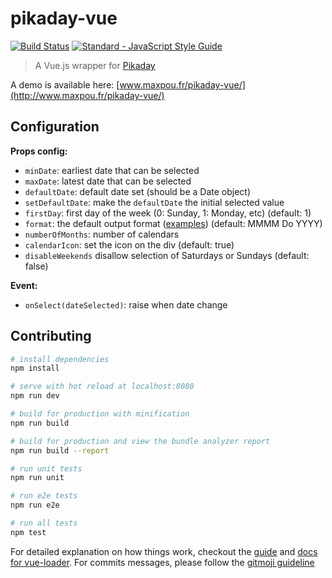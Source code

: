 # pikaday-vue

[![Build Status](https://travis-ci.org/maxpou/pikaday-vue.svg?branch=master)](https://travis-ci.org/maxpou/dictionary-game) [![Standard - JavaScript Style Guide](https://img.shields.io/badge/code_style-standard-brightgreen.svg)](https://standardjs.com)


> A Vue.js wrapper for [Pikaday](https://github.com/dbushell/Pikaday)

A demo is available here: [www.maxpou.fr/pikaday-vue/](http://www.maxpou.fr/pikaday-vue/)

## Configuration

**Props config:**

* `minDate`: earliest date that can be selected
* `maxDate`: latest date that can be selected
* `defaultDate`: default date set (should be a Date object)
* `setDefaultDate`: make the `defaultDate` the initial selected value
* `firstDay`: first day of the week (0: Sunday, 1: Monday, etc) (default: 1)
* `format`: the default output format ([examples](https://momentjs.com/#format-dates)) (default: MMMM Do YYYY)
* `numberOfMonths`: number of calendars
* `calendarIcon`: set the icon on the div (default: true)
* `disableWeekends` disallow selection of Saturdays or Sundays (default: false)

**Event:**

* `onSelect(dateSelected)`: raise when date change

## Contributing

``` bash
# install dependencies
npm install

# serve with hot reload at localhost:8080
npm run dev

# build for production with minification
npm run build

# build for production and view the bundle analyzer report
npm run build --report

# run unit tests
npm run unit

# run e2e tests
npm run e2e

# run all tests
npm test
```

For detailed explanation on how things work, checkout the [guide](http://vuejs-templates.github.io/webpack/) and [docs for vue-loader](http://vuejs.github.io/vue-loader).
For commits messages, please follow the [gitmoji guideline](https://gitmoji.carloscuesta.me/)

